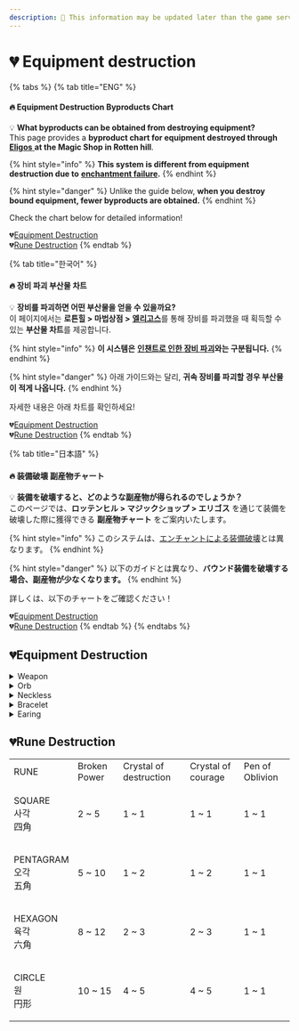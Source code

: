 ```yaml
---
description: 🛑 This information may be updated later than the game server data.
---
```


# 💔 Equipment destruction

{% tabs %}
{% tab title="ENG" %}
#### 🔥 **Equipment Destruction Byproducts Chart**

💡 **What byproducts can be obtained from destroying equipment?**\
This page provides a **byproduct chart for equipment destroyed through** [**Eligos** ](../../field-info/rotten-hill/magic-shop/npc-magic-shop.md#eligos-eregosu)**at the Magic Shop in Rotten hill**.

{% hint style="info" %}
**This system is different from equipment destruction due to** [**enchantment failure**](../../getting-started-guide/equipment/enchantment/enchantment-failed.md#eng)**.**
{% endhint %}

{% hint style="danger" %}
Unlike the guide below, **when you destroy bound equipment, fewer byproducts are obtained.**
{% endhint %}

Check the chart below for detailed information!

💔[Equipment Destruction](equipment-destruction.md#equipment-destruction)\
💔[Rune Destruction](equipment-destruction.md#rune-destruction)
{% endtab %}

{% tab title="한국어" %}
#### 🔥 **장비 파괴 부산물 차트**

💡 **장비를 파괴하면 어떤 부산물을 얻을 수 있을까요?**\
이 페이지에서는 **로튼힐 > 마법상점 >** [**엘리고스**](../../field-info/rotten-hill/magic-shop/npc-magic-shop.md#eligos-eregosu)를 통해 장비를 파괴했을 때 획득할 수 있는 **부산물 차트**를 제공합니다.

{% hint style="info" %}
**이 시스템은** [**인챈트로 인한 장비 파괴**](../../getting-started-guide/equipment/enchantment/enchantment-failed.md#undefined-1)**와는 구분됩니다.**
{% endhint %}

{% hint style="danger" %}
&#x20;아래 가이드와는 달리, **귀속 장비를 파괴할 경우 부산물이 적게 나옵니다.**
{% endhint %}

자세한 내용은 아래 차트를 확인하세요!

💔[Equipment Destruction](equipment-destruction.md#equipment-destruction)\
💔[Rune Destruction](equipment-destruction.md#rune-destruction)
{% endtab %}

{% tab title="日本語" %}
#### 🔥 **装備破壊 副産物チャート**

💡 **装備を破壊すると、どのような副産物が得られるのでしょうか？**\
このページでは、**ロッテンヒル > マジックショップ > エリゴス** を通じて装備を破壊した際に獲得できる **副産物チャート** をご案内いたします。

{% hint style="info" %}
このシステムは、[エンチャントによる装備破壊](../../getting-started-guide/equipment/enchantment/enchantment-failed.md#ri-ben-yu)とは異なります。
{% endhint %}

{% hint style="danger" %}
以下のガイドとは異なり、**バウンド装備を破壊する場合、副産物が少なくなります。**
{% endhint %}

詳しくは、以下のチャートをご確認ください！

💔[Equipment Destruction](equipment-destruction.md#equipment-destruction)\
💔[Rune Destruction](equipment-destruction.md#rune-destruction)
{% endtab %}
{% endtabs %}

## 💔Equipment Destruction

<details>

<summary>Weapon</summary>

**Wooden sword**:&#x20;

🔹Gold: 1 \~ 1 🔹Broken Power: 1 \~ 1 (100%) 🔹Crystal of destruction: 1 \~ 1 (10%) 🔹Crystal of courage: 1 \~ 1 (10%)

**Bronze sword**:&#x20;

🔹Gold: 5 \~ 10 🔹Broken Power: 1 \~ 2 (100%) 🔹Crystal of destruction: 1 \~ 2 (10%) 🔹Crystal of courage: 1 \~ 2 (10%)

**Steel sword**:&#x20;

🔹Gold: 50 \~ 200 🔹Broken Power: 2 \~ 3 (100%) 🔹Arena seal: 1 \~ 2 (5%) 🔹Crystal of destruction: 1 \~ 2 (15%) 🔹Crystal of courage: 1 \~ 2 (15%)

**Flamberg:**&#x20;

🔹Gold: 500 \~ 1000 🔹Broken Power: 5 \~ 8 (100%) 🔹Arena seal: 1 \~ 3 (10%) 🔹Crystal of destruction: 3 \~ 4 (50%) 🔹Crystal of courage: 3 \~ 4 (50%)

**Paladin's Sword:**

🔹Gold: 2000 \~ 5000 🔹Broken Power: 10 \~ 15 (100%) 🔹Arena seal: 1 \~ 4 (20%) 🔹Crystal of destruction: 5 \~ 7 (80%) 🔹Crystal of courage: 5 \~ 7 (80%)

**Orc eye:**&#x20;

🔹Gold: 25000 \~ 40000 🔹Broken Power: 40 \~ 50 (100%) 🔹Arena seal: 2 \~ 5 (50%) 🔹Crystal of destruction: 8 \~ 10 (100%) 🔹Crystal of courage: 8 \~ 10 (100%)

**Damascus:**

🔹Gold: 50000 \~ 70000 🔹Broken Power: 60 \~ 80 (100%) 🔹Arena seal: 3 \~ 6 (60%) 🔹Crystal of destruction: 15 \~ 20 (100%) 🔹Crystal of courage: 15 \~ 20 (100%)

**Savage Sword**:&#x20;

🔹Gold: 80000 \~ 100000 🔹Broken Power: 120 \~ 200 (100%) 🔹Arena seal: 4 \~ 7 (80%) 🔹Crystal of destruction: 25 \~ 40 (100%) 🔹Crystal of courage: 25 \~ 40 (100%)

**Oracle Sword**:&#x20;

🔹Gold: 120000 \~ 200000 🔹Broken Power: 400 \~ 500 (100%) 🔹**Mystic stone :** 1 \~ 1 (5%) 🔹Arena seal: 5 \~ 8 (100%) 🔹Crystal of destruction: 70 \~ 80 (100%) 🔹Crystal of courage: 70 \~ 80 (100%)

**Devil's sword:**&#x20;

🔹Gold: 300000 \~ 400000 🔹Broken Power: 600 \~ 700 (100%) 🔹**Mystic stone :** 1 \~ 1 (20%) 🔹Arena seal: 10 \~ 10 (100%) 🔹Crystal of destruction: 100 \~ 200 (100%) 🔹Crystal of courage: 100 \~ 200 (100%)

**Awakening Darkness :**

🔹Gold: 800000 \~ 1000000 🔹Broken Power: 1000 \~ 1200 (100%) 🔹**Mystic stone :** 1 \~ 2 (30%) 🔹Arena seal: 12 \~ 12 (100%) 🔹Crystal of destruction: 360 \~ 500 (100%) 🔹Crystal of courage: 360 \~ 500 (100%)

**Sword of light**:&#x20;

🔹Gold: 1500000 \~ 2000000 🔹Broken Power: 1500 \~ 2000 (100%) 🔹**Mystic stone :** 2 \~ 3 (40%) 🔹Arena seal: 14 \~ 14 (100%) 🔹Crystal of destruction: 700 \~ 800 (100%) 🔹Crystal of courage: 700 \~ 800 (100%)

</details>

<details>

<summary>Orb</summary>

**Orb of Wind**:&#x20;

🔹Gold: 1 \~ 1 🔹Broken Power: 1 \~ 1 (100%) 🔹Crystal of destruction: 1 \~ 1 (10%) 🔹Crystal of courage: 1 \~ 1 (10%)

**Dark Orb**:&#x20;

🔹Gold: 5 \~ 10 🔹Broken Power: 1 \~ 2 (100%) 🔹Crystal of destruction: 1 \~ 2 (10%) 🔹Crystal of courage: 1 \~ 2 (10%)

**Abyssal Orb**:&#x20;

🔹Gold: 50 \~ 200 🔹Broken Power: 2 \~ 3 (100%) 🔹Arena seal: 1 \~ 2 (5%) 🔹Crystal of destruction: 1 \~ 2 (15%) 🔹Crystal of courage: 1 \~ 2 (15%)

**Orb of Clarity**:&#x20;

🔹Gold: 500 \~ 1000 🔹Broken Power: 5 \~ 8 (100%) 🔹Arena seal: 1 \~ 3 (10%) 🔹Crystal of destruction: 3 \~ 4 (50%) 🔹Crystal of courage: 3 \~ 4 (50%)

**Wind of Fire**:&#x20;

🔹Gold: 2000 \~ 5000 🔹Broken Power: 10 \~ 15 (100%) 🔹Arena seal: 1 \~ 4 (20%) 🔹Crystal of destruction: 5 \~ 7 (80%) 🔹Crystal of courage: 5 \~ 7 (80%)

**Wings of Light**:&#x20;

🔹Gold: 25000 \~ 40000 🔹Broken Power: 40 \~ 50 (100%) 🔹Arena seal: 2 \~ 5 (50%) 🔹Crystal of destruction: 8 \~ 10 (100%) 🔹Crystal of courage: 8 \~ 10 (100%)

**Explosion Energy**:&#x20;

🔹Gold: 50000 \~ 70000 🔹Broken Power: 60 \~ 80 (100%) 🔹Arena seal: 3 \~ 6 (60%) 🔹Crystal of destruction: 15 \~ 20 (100%) 🔹Crystal of courage: 15 \~ 20 (100%)

**Devil's Hand**:&#x20;

🔹Gold: 85000 \~ 105000 🔹Broken Power: 120 \~ 200 (100%) 🔹Arena seal: 4 \~ 7 (80%) 🔹Crystal of destruction: 25 \~ 40 (100%) 🔹Crystal of courage: 25 \~ 40 (100%)

**Devil's Wings**:&#x20;

🔹Gold: 150000 \~ 250000 🔹Broken Power: 400 \~ 500 (100%) 🔹**Mystic stone:** 1 \~ 1 (8%) 🔹Arena seal: 5 \~ 8 (100%) 🔹Crystal of destruction: 70 \~ 80 (100%) 🔹Crystal of courage: 70 \~ 80 (100%)

**Orb of Judgment**:&#x20;

🔹Gold: 400000 \~ 500000 🔹Broken Power: 600 \~ 700 (100%) 🔹**Mystic stone:** 1 \~ 1 (20%) 🔹Arena seal: 10 \~ 10 (100%) 🔹Crystal of destruction: 100 \~ 200 (100%) 🔹Crystal of courage: 100 \~ 200 (100%)

**Rainbow**:&#x20;

🔹Gold: 800000 \~ 1000000 🔹Broken Power: 1000 \~ 1200 (100%) 🔹**Mystic stone:** 1 \~ 2 (30%) 🔹Arena seal: 12 \~ 12 (100%) 🔹Crystal of destruction: 360 \~ 500 (100%) 🔹Crystal of courage: 360 \~ 500 (100%)

**Water Wrath**:&#x20;

🔹Gold: 1500000 \~ 2000000 🔹Broken Power: 1500 \~ 2000 (100%) 🔹**Mystic stone:** 2 \~ 3 (40%) 🔹Arena seal: 14 \~ 14 (100%) 🔹Crystal of destruction: 700 \~ 800 (100%) 🔹Crystal of courage: 700 \~ 800 (100%)

</details>

<details>

<summary>Neckless</summary>

**Crystal Necklace**:&#x20;

🔹Gold: 1 \~ 1 🔹Broken Power: 1 \~ 1 (100%) 🔹Crystal of destruction: 1 \~ 1 (10%) 🔹Crystal of courage: 1 \~ 1 (10%)

**Adventurer's Necklace**:&#x20;

🔹Gold: 3 \~ 8 🔹Broken Power: 1 \~ 1 (100%) 🔹Crystal of destruction: 1 \~ 1 (10%) 🔹Crystal of courage: 1 \~ 1 (10%)

**Mage's Necklace**:&#x20;

🔹Gold: 30 \~ 100 🔹Broken Power: 1 \~ 1 (100%) 🔹Arena seal: 1 \~ 1 (3%) 🔹Crystal of destruction: 1 \~ 2 (15%) 🔹Crystal of courage: 1 \~ 2 (15%)

**Elf's Necklace**:&#x20;

🔹Gold: 300 \~ 500 🔹Broken Power: 2 \~ 4 (100%) 🔹Arena seal: 1 \~ 2 (8%) 🔹Crystal of destruction: 3 \~ 4 (30%) 🔹Crystal of courage: 3 \~ 4 (30%)

**Spirit's Necklace**:&#x20;

🔹Gold: 800 \~ 2000 🔹Broken Power: 6 \~ 10 (100%) 🔹Arena seal: 1 \~ 3 (10%) 🔹Crystal of destruction: 5 \~ 6 (50%) 🔹Crystal of courage: 5 \~ 6 (50%)

**Salamander's Necklace**:&#x20;

🔹Gold: 5000 \~ 10000 🔹Broken Power: 15 \~ 25 (100%) 🔹Arena seal: 2 \~ 4 (30%) 🔹Crystal of destruction: 7 \~ 8 (60%) 🔹Crystal of courage: 7 \~ 8 (60%)

**Inferno's Necklace**:&#x20;

🔹Gold: 20000 \~ 40000 🔹Broken Power: 30 \~ 40 (100%) 🔹Arena seal: 3 \~ 5 (40%) 🔹Crystal of destruction: 10 \~ 12 (70%) 🔹Crystal of courage: 10 \~ 12 (70%)

**Mermaid's Necklace**:&#x20;

🔹Gold: 60000 \~ 80000 🔹Broken Power: 50 \~ 60 (100%) 🔹Arena seal: 4 \~ 6 (60%) 🔹Crystal of destruction: 14 \~ 18 (80%) 🔹Crystal of courage: 14 \~ 18 (80%)

**Emperor's Necklace**:&#x20;

🔹Gold: 100000 \~ 150000 🔹Broken Power: 80 \~ 120 (100%) 🔹**Mystic stone:** 1 \~ 1 (3%) 🔹Arena seal: 5 \~ 7 (80%) 🔹Crystal of destruction: 20 \~ 25 (90%) 🔹Crystal of courage: 20 \~ 25 (90%)

**Necklace of Tears**:&#x20;

🔹Gold: 200000 \~ 300000 🔹Broken Power: 140 \~ 200 (100%) 🔹**Mystic stone:** 1 \~ 1 (8%) 🔹Arena seal: 8 \~ 9 (100%) 🔹Crystal of destruction: 40 \~ 60 (100%) 🔹Crystal of courage: 40 \~ 60 (100%)

**Star Necklace**:&#x20;

🔹Gold: 400000 \~ 600000 🔹Broken Power: 220 \~ 300 (100%) 🔹**Mystic stone:** 1 \~ 1 (12%) 🔹Arena seal: 10 \~ 12 (100%) 🔹Crystal of destruction: 80 \~ 100 (100%) 🔹Crystal of courage: 80 \~ 100 (100%)

**Butterfly Necklace**:&#x20;

🔹Gold: 700000 \~ 800000 🔹Broken Power: 350 \~ 450 (100%) 🔹**Mystic stone:** 1 \~ 2 (20%) 🔹Arena seal: 13 \~ 13 (100%) 🔹Crystal of destruction: 150 \~ 250 (100%) 🔹Crystal of courage: 150 \~ 250 (100%)

</details>

<details>

<summary>Bracelet</summary>

**Crystal Bracelet**:&#x20;

🔹Gold: 1 \~ 1 🔹Broken Power: 1 \~ 1 (100%) 🔹Crystal of destruction: 1 \~ 1 (10%) 🔹Crystal of courage: 1 \~ 1 (10%)

**Adventurer's Bracelet**:&#x20;

🔹Gold: 3 \~ 8 🔹Broken Power: 1 \~ 1 (100%) 🔹Crystal of destruction: 1 \~ 1 (10%) 🔹Crystal of courage: 1 \~ 1 (10%)

**Mage's Bracelet**:&#x20;

🔹Gold: 30 \~ 100 🔹Broken Power: 1 \~ 1 (100%) 🔹Arena seal: 1 \~ 1 (3%) 🔹Crystal of destruction: 1 \~ 2 (15%) 🔹Crystal of courage: 1 \~ 2 (15%)

**Elf's Bracelet**:&#x20;

🔹Gold: 300 \~ 500 🔹Broken Power: 2 \~ 4 (100%) 🔹Arena seal: 1 \~ 2 (8%) 🔹Crystal of destruction: 3 \~ 4 (30%) 🔹Crystal of courage: 3 \~ 4 (30%)

**Spirit's Bracelet**:&#x20;

🔹Gold: 800 \~ 2000 🔹Broken Power: 6 \~ 10 (100%) 🔹Arena seal: 1 \~ 3 (10%) 🔹Crystal of destruction: 5 \~ 6 (50%) 🔹Crystal of courage: 5 \~ 6 (50%)

**Salamander's Bracelet**:&#x20;

🔹Gold: 5000 \~ 10000 🔹Broken Power: 15 \~ 25 (100%) 🔹Arena seal: 2 \~ 4 (30%) 🔹Crystal of destruction: 7 \~ 8 (60%) 🔹Crystal of courage: 7 \~ 8 (60%)

**Inferno's Bracelet**:&#x20;

🔹Gold: 20000 \~ 40000 🔹Broken Power: 30 \~ 40 (100%) 🔹Arena seal: 3 \~ 5 (40%) 🔹Crystal of destruction: 10 \~ 12 (70%) 🔹Crystal of courage: 10 \~ 12 (70%)

**Mermaid's Bracelet**:&#x20;

🔹Gold: 60000 \~ 80000 🔹Broken Power: 50 \~ 60 (100%) 🔹Arena seal: 4 \~ 6 (60%) 🔹Crystal of destruction: 14 \~ 18 (80%) 🔹Crystal of courage: 14 \~ 18 (80%)

**Emperor's Bracelet**:&#x20;

🔹Gold: 100000 \~ 150000 🔹Broken Power: 80 \~ 120 (100%) 🔹**Mystic stone:** 1 \~ 1 (3%) 🔹Arena seal: 5 \~ 7 (80%) 🔹Crystal of destruction: 20 \~ 25 (90%) 🔹Crystal of courage: 20 \~ 25 (90%)

**Bracelet of Tears**:&#x20;

🔹Gold: 200000 \~ 300000 🔹Broken Power: 140 \~ 200 (100%) 🔹**Mystic stone:** 1 \~ 1 (8%) 🔹Arena seal: 8 \~ 9 (100%) 🔹Crystal of destruction: 40 \~ 60 (100%) 🔹Crystal of courage: 40 \~ 60 (100%)

**Star Bracelet**:&#x20;

🔹Gold: 400000 \~ 600000 🔹Broken Power: 220 \~ 300 (100%) 🔹**Mystic stone:** 1 \~ 1 (12%) 🔹Arena seal: 10 \~ 12 (100%) 🔹Crystal of destruction: 80 \~ 100 (100%) 🔹Crystal of courage: 80 \~ 100 (100%)

**Butterfly Bracelet**:&#x20;

🔹Gold: 700000 \~ 800000 🔹Broken Power: 350 \~ 450 (100%) 🔹**Mystic stone:** 1 \~ 2 (20%) 🔹Arena seal: 13 \~ 13 (100%) 🔹Crystal of destruction: 150 \~ 250 (100%) 🔹Crystal of courage: 150 \~ 250 (100%)

</details>

<details>

<summary>Earing</summary>

**Crystal Earrings**:&#x20;

🔹Gold: 1 \~ 1 🔹Broken Power: 1 \~ 1 (100%) 🔹Crystal of destruction: 1 \~ 1 (10%) 🔹Crystal of courage: 1 \~ 1 (10%)

**Mage's Earrings**:&#x20;

🔹Gold: 30 \~ 100 🔹Broken Power: 1 \~ 1 (100%) 🔹Arena seal: 1 \~ 2 (3%) 🔹Crystal of destruction: 1 \~ 2 (15%) 🔹Crystal of courage: 1 \~ 2 (15%)

**Spirit's Earrings**:&#x20;

🔹Gold: 800 \~ 2000 🔹Broken Power: 6 \~ 10 (100%) 🔹Arena seal: 1 \~ 3 (10%) 🔹Crystal of destruction: 5 \~ 6 (50%) 🔹Crystal of courage: 5 \~ 6 (50%)

**Earrings of Inferno**:&#x20;

🔹Gold: 20000 \~ 40000 🔹Broken Power: 30 \~ 40 (100%) 🔹Arena seal: 3 \~ 5 (40%) 🔹Crystal of destruction: 10 \~ 12 (70%) 🔹Crystal of courage: 10 \~ 12 (70%)

**Emperor's Earrings**:&#x20;

🔹Gold: 100000 \~ 150000 🔹Broken Power: 80 \~ 120 (100%) 🔹**Mystic stone:** 1 \~ 1 (3%) 🔹Arena seal: 5 \~ 7 (80%) 🔹Crystal of destruction: 20 \~ 25 (90%) 🔹Crystal of courage: 20 \~ 25 (90%)

**Star Earrings**:&#x20;

🔹Gold: 400000 \~ 600000 🔹Broken Power: 220 \~ 300 (100%) 🔹**Mystic stone:** 1 \~ 1 (12%) 🔹Arena seal: 10 \~ 12 (100%) 🔹Crystal of destruction: 80 \~ 100 (100%) 🔹Crystal of courage: 80 \~ 100 (100%)

**Butterfly Earrings**:&#x20;

🔹Gold: 700000 \~ 800000 🔹Broken Power: 350 \~ 450 (100%) 🔹**Mystic stone:** 1 \~ 2 (20%) 🔹Arena seal: 13 \~ 13 (100%) 🔹Crystal of destruction: 150 \~ 250 (100%) 🔹Crystal of courage: 150 \~ 250 (100%)

</details>

## 💔Rune Destruction

|                              |              |                        |                    |                 |
| ---------------------------- | ------------ | ---------------------- | ------------------ | --------------- |
| RUNE                         | Broken Power | Crystal of destruction | Crystal of courage | Pen of Oblivion |
| <p>SQUARE<br>사각<br>四角</p>    | 2 \~ 5       | 1 \~ 1                 | 1 \~ 1             | 1 \~ 1          |
| <p>PENTAGRAM<br>오각<br>五角</p> | 5 \~ 10      | 1 \~ 2                 | 1 \~ 2             | 1 \~ 1          |
| <p>HEXAGON<br>육각<br>六角</p>   | 8 \~ 12      | 2 \~ 3                 | 2 \~ 3             | 1 \~ 1          |
| <p>CIRCLE<br>원<br>円形</p>     | 10 \~ 15     | 4 \~ 5                 | 4 \~ 5             | 1 \~ 1          |



